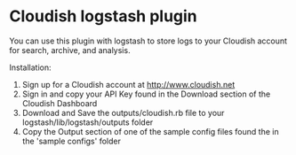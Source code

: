 Cloudish logstash plugin
========================

You can use this plugin with logstash to store logs to your Cloudish account for search, archive, and analysis.


Installation:
1) Sign up for a Cloudish account at http://www.cloudish.net
2) Sign in and copy your API Key found in the Download section of the Cloudish Dashboard 
3) Download and Save the outputs/cloudish.rb file to your logstash/lib/logstash/outputs folder
4) Copy the Output section of one of the sample config files found the in the 'sample configs' folder
